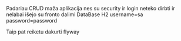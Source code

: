 Padariau CRUD maža aplikacija nes su security ir login neteko dirbti ir nelabai išejo su fronto dalimi
DataBase H2
username=sa
password=password

Taip pat reiketu dakurti flyway
